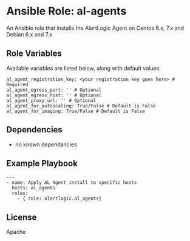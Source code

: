 # Ansible Role: al-agents

An Ansible role that installs the AlertLogic Agent on Centos 6.x, 7.x and Debian 6.x and 7.x

## Role Variables

Available variables are listed below, along with default values:

    al_agent_registration_key: <your registration key goes here> # Required
    al_agent_egress_port: '' # Optional
    al_agent_egress_host: '' # Optional
    al_agent_proxy_url: '' # Optional
    al_agent_for_autoscaling: True/False # Default is False
    al_agent_for_imaging: True/False # Default is False

## Dependencies

- no known dependancies

## Example Playbook

    ---
    - name: Apply AL Agent install to specific hosts
      hosts: al_agents
      roles:
        - { role: alertlogic.al_agents}

## License

Apache
